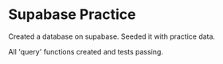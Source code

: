 # Supabase Practice

Created a database on supabase. Seeded it with practice data.

All 'query' functions created and tests passing.
